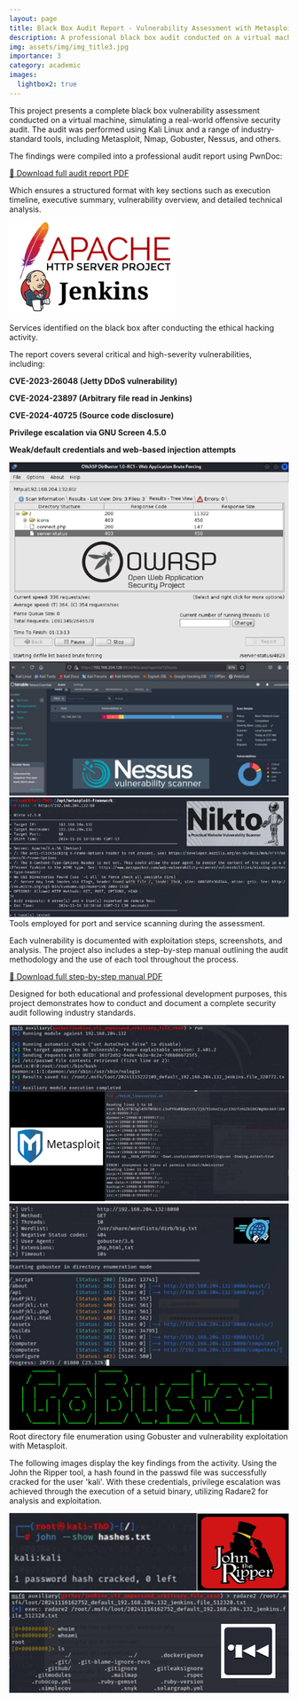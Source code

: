 ```yaml
---
layout: page
title: Black Box Audit Report - Vulnerability Assessment with Metasploit, Nessus, and PwnDoc
description: A professional black box audit conducted on a virtual machine using tools like Metasploit, Nmap, and Nessus. The final report was structured with PwnDoc and includes technical findings, CVE exploitation, and step-by-step documentation.
img: assets/img/img_title3.jpg
importance: 3
category: academic
images:
  lightbox2: true
---
```


This project presents a complete black box vulnerability assessment conducted on a virtual machine, simulating a real-world offensive security audit. The audit was performed using Kali Linux and a range of industry-standard tools, including Metasploit, Nmap, Gobuster, Nessus, and others.

The findings were compiled into a professional audit report using PwnDoc:

  <div class="mt-4">
    <a href="{{ '/assets/pdf/PwDoc_audit_report.pdf' | relative_url }}" class="btn btn-primary" download>
      📄 Download full audit report PDF
    </a>
  </div>
  
Which ensures a structured format with key sections such as execution timeline, executive summary, vulnerability overview, and detailed technical analysis. 

<div class="row mt-4 justify-content-center">
  <div class="col-sm-10 text-center">
    <a href="/assets/img/portada.png" data-lightbox="grupo1" data-title="Black Box Services">
      <img src="/assets/img/portada.png" alt="Black Box Services" class="img-fluid rounded z-depth-1" style="max-width: 60%; height: auto;" />
    </a>
    <p class="caption mt-2 text-center">
      Services identified on the black box after conducting the ethical hacking activity.
    </p>
  </div>
</div>

The report covers several critical and high-severity vulnerabilities, including:

 <strong>CVE-2023-26048 (Jetty DDoS vulnerability)</strong>

 <strong>CVE-2024-23897 (Arbitrary file read in Jenkins)</strong>

 <strong>CVE-2024-40725 (Source code disclosure)</strong>

 <strong>Privilege escalation via GNU Screen 4.5.0</strong>

 <strong>Weak/default credentials and web-based injection attempts</strong>

 <div class="row text-center mt-4">
  <div class="col-sm mt-3 mt-md-0">
    <a href="/assets/img/owasp.png" data-lightbox="standards1" data-title="OWASP">
      <img src="/assets/img/owasp.png" alt="OWASP" class="img-fluid rounded z-depth-1" />
    </a>
  </div>
  <div class="col-sm mt-3 mt-md-0">
    <a href="/assets/img/nessus.png" data-lightbox="standards1" data-title="Nessus">
      <img src="/assets/img/nessus.png" alt="Nessus" class="img-fluid rounded z-depth-1" />
    </a>
  </div>
  <div class="col-sm mt-3 mt-md-0">
    <a href="/assets/img/nikto.png" data-lightbox="standards1" data-title="Nikto">
      <img src="/assets/img/nikto.png" alt="Nikto" class="img-fluid rounded z-depth-1" />
    </a>
  </div>
</div>
<div class="caption">
    Tools employed for port and service scanning during the assessment.
</div>

Each vulnerability is documented with exploitation steps, screenshots, and analysis. The project also includes a step-by-step manual outlining the audit methodology and the use of each tool throughout the process.

  <div class="mt-4">
    <a href="{{ '/assets/pdf/Step-by-Step_manual.pdf' | relative_url }}" class="btn btn-primary" download>
      📄 Download full step-by-step manual PDF
    </a>
  </div>
  
Designed for both educational and professional development purposes, this project demonstrates how to conduct and document a complete security audit following industry standards.

<div class="row text-center">
  <div class="col-sm mt-3 mt-md-0">
    <a href="/assets/img/metasploit.png" data-lightbox="standards2" data-title="Metasploit">
      <img src="/assets/img/metasploit.png" alt="Metasploit" class="img-fluid rounded z-depth-1" />
    </a>
  </div>
  <div class="col-sm mt-3 mt-md-0">
    <a href="/assets/img/gobuster.png" data-lightbox="standards2" data-title="Gobuster">
      <img src="/assets/img/gobuster.png" alt="Gobuster" class="img-fluid rounded z-depth-1" />
    </a>
  </div>
</div>

<div class="caption">
   Root directory file enumeration using Gobuster and vulnerability exploitation with Metasploit.
</div>

The following images display the key findings from the activity. Using the John the Ripper tool, a hash found in the passwd file was successfully cracked for the user 'kali'. With these credentials, privilege escalation was achieved through the execution of a setuid binary, utilizing Radare2 for analysis and exploitation.

<div class="row text-center">
  <div class="col-sm mt-3 mt-md-0">
    <a href="/assets/img/ripper.png" data-lightbox="standards3" data-title="Cracked Password">
      <img src="/assets/img/ripper.png" alt="Cracked Password" class="img-fluid rounded z-depth-1" />
    </a>
  </div>
  <div class="col-sm mt-3 mt-md-0">
    <a href="/assets/img/privilegios.png" data-lightbox="standards3" data-title="Privilege Escalation">
      <img src="/assets/img/privilegios.png" alt="Privilege Escalation" class="img-fluid rounded z-depth-1" />
    </a>
  </div>
</div>

